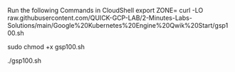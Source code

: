
Run the following Commands in CloudShell
export ZONE=
curl -LO raw.githubusercontent.com/QUICK-GCP-LAB/2-Minutes-Labs-Solutions/main/Google%20Kubernetes%20Engine%20Qwik%20Start/gsp100.sh

sudo chmod +x gsp100.sh

./gsp100.sh